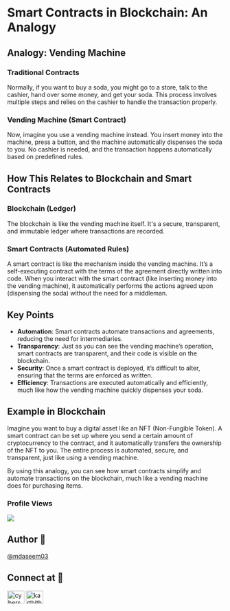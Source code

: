 # Smart Contracts in Blockchain: An Analogy

## Analogy: Vending Machine

### Traditional Contracts
Normally, if you want to buy a soda, you might go to a store, talk to the cashier, hand over some money, and get your soda. This process involves multiple steps and relies on the cashier to handle the transaction properly.

### Vending Machine (Smart Contract)
Now, imagine you use a vending machine instead. You insert money into the machine, press a button, and the machine automatically dispenses the soda to you. No cashier is needed, and the transaction happens automatically based on predefined rules.

## How This Relates to Blockchain and Smart Contracts

### Blockchain (Ledger)
The blockchain is like the vending machine itself. It's a secure, transparent, and immutable ledger where transactions are recorded.

### Smart Contracts (Automated Rules)
A smart contract is like the mechanism inside the vending machine. It’s a self-executing contract with the terms of the agreement directly written into code. When you interact with the smart contract (like inserting money into the vending machine), it automatically performs the actions agreed upon (dispensing the soda) without the need for a middleman.

## Key Points

- **Automation**: Smart contracts automate transactions and agreements, reducing the need for intermediaries.
- **Transparency**: Just as you can see the vending machine’s operation, smart contracts are transparent, and their code is visible on the blockchain.
- **Security**: Once a smart contract is deployed, it’s difficult to alter, ensuring that the terms are enforced as written.
- **Efficiency**: Transactions are executed automatically and efficiently, much like how the vending machine quickly dispenses your soda.

## Example in Blockchain

Imagine you want to buy a digital asset like an NFT (Non-Fungible Token). A smart contract can be set up where you send a certain amount of cryptocurrency to the contract, and it automatically transfers the ownership of the NFT to you. The entire process is automated, secure, and transparent, just like using a vending machine.

By using this analogy, you can see how smart contracts simplify and automate transactions on the blockchain, much like a vending machine does for purchasing items.


### Profile Views 
![](https://komarev.com/ghpvc/?username=mdaseem03&color=lightgrey&style=flat-square&label=VIEWS+COUNT)




## Author 👤
[@mdaseem03](https://github.com/mdaseem03)

## Connect at 💬
<a href="https://www.linkedin.com/in/mohammed-aseem%F0%9F%8E%96-11baa6217/" target="blank"><img align="center" src="https://raw.githubusercontent.com/rahuldkjain/github-profile-readme-generator/master/src/images/icons/Social/linked-in-alt.svg" alt="cyberspartan" height="30" width="40" /></a>
<a href="https://www.instagram.com/mdaseem_03" target="blank"><img align="center" src="https://raw.githubusercontent.com/rahuldkjain/github-profile-readme-generator/master/src/images/icons/Social/instagram.svg" alt="karthithehacker" height="30" width="40" /></a>
